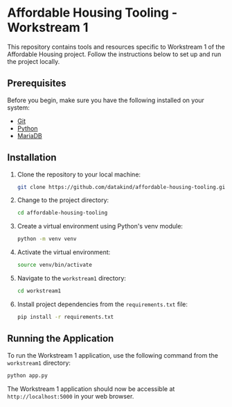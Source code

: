 # Affordable Housing Tooling - Workstream 1

This repository contains tools and resources specific to Workstream 1 of the Affordable Housing project. Follow the instructions below to set up and run the project locally.

## Prerequisites

Before you begin, make sure you have the following installed on your system:

- [Git](https://git-scm.com/)
- [Python](https://www.python.org/)
- [MariaDB](https://mariadb.org/)

## Installation

1. Clone the repository to your local machine:

   ```bash
   git clone https://github.com/datakind/affordable-housing-tooling.git
   ```

2. Change to the project directory:

   ```bash
   cd affordable-housing-tooling
   ```

3. Create a virtual environment using Python's venv module:

   ```bash
   python -m venv venv
   ```

4. Activate the virtual environment:

   ```bash
   source venv/bin/activate
   ```

5. Navigate to the `workstream1` directory:

   ```bash
   cd workstream1
   ```

6. Install project dependencies from the `requirements.txt` file:

   ```bash
   pip install -r requirements.txt
   ```

## Running the Application

To run the Workstream 1 application, use the following command from the `workstream1` directory:

```bash
python app.py
```

The Workstream 1 application should now be accessible at `http://localhost:5000` in your web browser.
